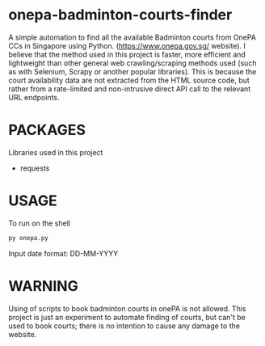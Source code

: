 # onepa-badminton-courts-finder
A simple automation to find all the available Badminton courts from OnePA CCs in Singapore using Python. (https://www.onepa.gov.sg/ website). I believe that the method used in this project is faster, more efficient and lightweight than other general web crawling/scraping methods used (such as with Selenium, Scrapy or another popular libraries). This is because the court availability data are not extracted from the HTML source code, but rather from a rate-limited and non-intrusive direct API call to the relevant URL endpoints.  



# PACKAGES
Libraries used in this project
- requests

# USAGE

To run on the shell

```sh
py onepa.py
```

Input date format: DD-MM-YYYY


# WARNING
Using of scripts to book badminton courts in onePA is not allowed. This project is just an experiment to automate finding of courts, but can't be used to book courts; there is no intention to cause any damage to the website. 
